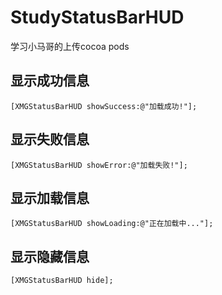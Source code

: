 # StudyStatusBarHUD
学习小马哥的上传cocoa pods

## 显示成功信息
```objc
[XMGStatusBarHUD showSuccess:@"加载成功!"];
```

## 显示失败信息
```objc
[XMGStatusBarHUD showError:@"加载失败!"];
```

## 显示加载信息
```objc
[XMGStatusBarHUD showLoading:@"正在加载中..."];
```

## 显示隐藏信息
```objc
[XMGStatusBarHUD hide];
```